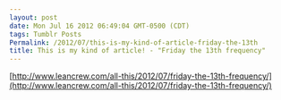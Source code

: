 ```yaml
---
layout: post
date: Mon Jul 16 2012 06:49:04 GMT-0500 (CDT)
tags: Tumblr Posts
Permalink: /2012/07/this-is-my-kind-of-article-friday-the-13th
title: This is my kind of article! - "Friday the 13th frequency"
---
```


[http://www.leancrew.com/all-this/2012/07/friday-the-13th-frequency/](http://www.leancrew.com/all-this/2012/07/friday-the-13th-frequency/)
